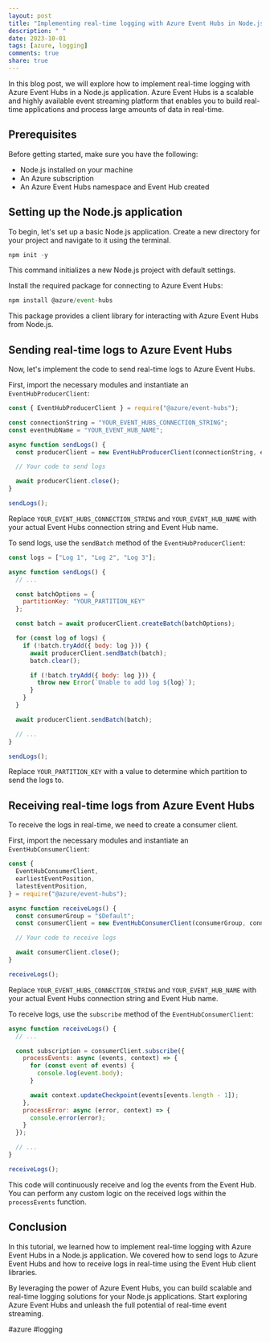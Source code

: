 ```yaml
---
layout: post
title: "Implementing real-time logging with Azure Event Hubs in Node.js"
description: " "
date: 2023-10-01
tags: [azure, logging]
comments: true
share: true
---
```


In this blog post, we will explore how to implement real-time logging with Azure Event Hubs in a Node.js application. Azure Event Hubs is a scalable and highly available event streaming platform that enables you to build real-time applications and process large amounts of data in real-time.

## Prerequisites

Before getting started, make sure you have the following:

- Node.js installed on your machine
- An Azure subscription
- An Azure Event Hubs namespace and Event Hub created

## Setting up the Node.js application

To begin, let's set up a basic Node.js application. Create a new directory for your project and navigate to it using the terminal.

```javascript
npm init -y
```

This command initializes a new Node.js project with default settings.

Install the required package for connecting to Azure Event Hubs:

```javascript
npm install @azure/event-hubs
```

This package provides a client library for interacting with Azure Event Hubs from Node.js.

## Sending real-time logs to Azure Event Hubs

Now, let's implement the code to send real-time logs to Azure Event Hubs.

First, import the necessary modules and instantiate an `EventHubProducerClient`:

```javascript
const { EventHubProducerClient } = require("@azure/event-hubs");

const connectionString = "YOUR_EVENT_HUBS_CONNECTION_STRING";
const eventHubName = "YOUR_EVENT_HUB_NAME";

async function sendLogs() {
  const producerClient = new EventHubProducerClient(connectionString, eventHubName);

  // Your code to send logs

  await producerClient.close();
}

sendLogs();
```

Replace `YOUR_EVENT_HUBS_CONNECTION_STRING` and `YOUR_EVENT_HUB_NAME` with your actual Event Hubs connection string and Event Hub name.

To send logs, use the `sendBatch` method of the `EventHubProducerClient`:

```javascript
const logs = ["Log 1", "Log 2", "Log 3"];

async function sendLogs() {
  // ...

  const batchOptions = {
    partitionKey: "YOUR_PARTITION_KEY"
  };

  const batch = await producerClient.createBatch(batchOptions);

  for (const log of logs) {
    if (!batch.tryAdd({ body: log })) {
      await producerClient.sendBatch(batch);
      batch.clear();

      if (!batch.tryAdd({ body: log })) {
        throw new Error(`Unable to add log ${log}`);
      }
    }
  }

  await producerClient.sendBatch(batch);

  // ...
}

sendLogs();
```

Replace `YOUR_PARTITION_KEY` with a value to determine which partition to send the logs to.

## Receiving real-time logs from Azure Event Hubs

To receive the logs in real-time, we need to create a consumer client.

First, import the necessary modules and instantiate an `EventHubConsumerClient`:

```javascript
const {
  EventHubConsumerClient,
  earliestEventPosition,
  latestEventPosition,
} = require("@azure/event-hubs");

async function receiveLogs() {
  const consumerGroup = "$Default";
  const consumerClient = new EventHubConsumerClient(consumerGroup, connectionString, eventHubName);

  // Your code to receive logs

  await consumerClient.close();
}

receiveLogs();
```

Replace `YOUR_EVENT_HUBS_CONNECTION_STRING` and `YOUR_EVENT_HUB_NAME` with your actual Event Hubs connection string and Event Hub name.

To receive logs, use the `subscribe` method of the `EventHubConsumerClient`:

```javascript
async function receiveLogs() {
  // ...

  const subscription = consumerClient.subscribe({
    processEvents: async (events, context) => {
      for (const event of events) {
        console.log(event.body);
      }

      await context.updateCheckpoint(events[events.length - 1]);
    },
    processError: async (error, context) => {
      console.error(error);
    }
  });

  // ...
}

receiveLogs();
```

This code will continuously receive and log the events from the Event Hub. You can perform any custom logic on the received logs within the `processEvents` function.

## Conclusion

In this tutorial, we learned how to implement real-time logging with Azure Event Hubs in a Node.js application. We covered how to send logs to Azure Event Hubs and how to receive logs in real-time using the Event Hub client libraries.

By leveraging the power of Azure Event Hubs, you can build scalable and real-time logging solutions for your Node.js applications. Start exploring Azure Event Hubs and unleash the full potential of real-time event streaming.

#azure #logging